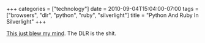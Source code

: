 +++
categories = ["technology"]
date = 2010-09-04T15:04:00-07:00
tags = ["browsers", "dlr", "python", "ruby", "silverlight"]
title = "Python And Ruby In Silverlight"
+++

[This just blew my mind](http://blog.jimmy.schementi.com/2010/03/pycon-2010-python-in-browser.html). The DLR is the shit.

